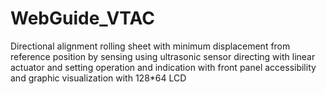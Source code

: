 # WebGuide_VTAC
Directional alignment rolling sheet with minimum displacement from reference position by sensing using ultrasonic sensor directing with linear actuator and setting operation and indication with front panel accessibility and graphic visualization  with 128*64 LCD
